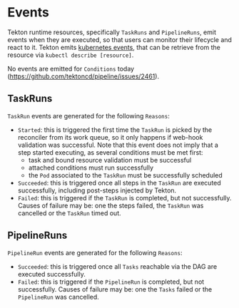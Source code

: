 <!--
---
title: Events
linkTitle: "Events"
weight: 2
---
-->
# Events

Tekton runtime resources, specifically `TaskRuns` and `PipelineRuns`,
emit events when they are executed, so that users can monitor their lifecycle
and react to it. Tekton emits [kubernetes events](https://kubernetes.io/docs/reference/generated/kubernetes-api/v1.18/#event-v1-core), that can be retrieve from the resource via
`kubectl describe [resource]`.

No events are emitted for `Conditions` today (https://github.com/tektoncd/pipeline/issues/2461).

## TaskRuns

`TaskRun` events are generated for the following `Reasons`:
- `Started`: this is triggered the first time the `TaskRun` is picked by the
  reconciler from its work queue, so it only happens if web-hook validation was
  successful. Note that this event does not imply that a step started executing,
  as several conditions must be met first:
  - task and bound resource validation must be successful
  - attached conditions must run successfully
  - the `Pod` associated to the `TaskRun` must be successfully scheduled
- `Succeeded`: this is triggered once all steps in the `TaskRun` are executed
  successfully, including post-steps injected by Tekton.
- `Failed`: this is triggered if the `TaskRun` is completed, but not successfully.
  Causes of failure may be: one the steps failed, the `TaskRun` was cancelled or
  the `TaskRun` timed out.

## PipelineRuns

`PipelineRun` events are generated for the following `Reasons`:
- `Succeeded`: this is triggered once all `Tasks` reachable via the DAG are
  executed successfully.
- `Failed`: this is triggered if the `PipelineRun` is completed, but not
  successfully. Causes of failure may be: one the `Tasks` failed or the
  `PipelineRun` was cancelled.
